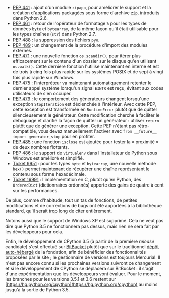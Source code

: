 
 - [PEP 441](http://www.python.org/dev/peps/pep-0441) : ajout d'un module `zipapp`, pour améliorer le support et la création d'applications packagées sous forme d'archive `zip`, introduits dans Python 2.6.
 - [PEP 461](https://www.python.org/dev/peps/pep-0461/) : retour de l'opérateur de formatage `%` pour les types de données `byte` et `bytearray`, de la même façon qu'il était utilisable pour les types chaînes (`str`) dans Python 2.7.
 - [PEP 488](https://www.python.org/dev/peps/pep-0488/) : la suppression des fichiers `pyo`.
 - [PEP 489](https://www.python.org/dev/peps/pep-0489/) : un changement de la procédure d'import des modules externes.
 - [PEP 471](http://www.python.org/dev/peps/pep-0471) : une nouvelle fonction `os.scandir()`, pour itérer plus efficacement sur le contenu d'un dossier sur le disque qu'en utilisant `os.walk()`. Cette dernière fonction l'utilise maintenant en interne et est de trois à cinq fois plus rapide sur les systèmes POSIX et de sept à vingt fois plus rapide sur Windows.
 - [PEP 475](http://www.python.org/dev/peps/pep-0475) : l'interpréteur va maintenant automatiquement retenter le dernier appel système lorsqu'un signal `EINTR` est reçu, évitant aux codes utilisateurs de s'en occuper.
 - [PEP 479](https://www.python.org/dev/peps/pep-0479/) : le comportement des générateurs changent lorsqu'une exception `StopIteration` est déclenchée à l'intérieur. Avec cette PEP, cette exception est transformée en `RuntimeError` plutôt que de quitter silencieusement le générateur. Cette modification cherche à faciliter le déboguage et clarifie la façon de quitter un générateur : utiliser `return` plutôt que de générer une exception. Cette PEP n'étant pas rétro-compatible, vous devez manuellement l'activer avec `from __future__ import generator_stop` pour en profiter.
 - [PEP 485](https://www.python.org/dev/peps/pep-0485/) : une fonction `isclose` est ajoutée pour tester la « proximité » de deux nombres flottants.
 - [PEP 486](https://www.python.org/dev/peps/pep-0486/) : le support de `virtualenv` dans l'installateur de Python sous Windows est amélioré et simplifié.
 - [Ticket 9951](https://bugs.python.org/issue9951) : pour les types `byte` et `bytearray`, une nouvelle méthode `hex()` permet maintenant de récupérer une chaîne représentant le contenu sous forme hexadécimale.
 - [Ticket 16991](https://bugs.python.org/issue16991) : l'implémentation en C, plutôt qu'en Python, des `OrderedDict` (dictionnaires ordonnés) apporte des gains de quatre à cent sur les performances.

De plus, comme d’habitude, tout un tas de fonctions, de petites modifications 
et de corrections de bugs ont été apportées à la bibliothèque standard, 
qu'il serait trop long de citer entièrement.

Notons aussi que le support de Windows XP est supprimé. Cela ne veut pas dire que 
Python 3.5 ne fonctionnera pas dessus, mais rien ne sera fait par les développeurs 
pour cela.

Enfin, le développement de CPython 3.5 (à partir de la première *release* candidate) 
s'est effectué sur [BitBucket](https://bitbucket.org/larry/cpython350) plutôt que 
sur le traditionnel [dépôt auto-hébergé](https://hg.python.org/cpython) de la 
fondation, afin de bénéficier des fonctionnalités proposées par le site ; le 
gestionnaire de versions est toujours Mercurial. Il n'est pas encore connu si 
les prochaines versions suivront ce changement et si le développement de CPython 
se déplacera sur BitBucket : il s'agit d'une expérimentation que les développeurs 
vont évaluer. Pour le moment, les branches pour les versions 3.5.1 et 3.6 restent 
sur [https://hg.python.org/cpython](https://hg.python.org/cpython) au moins jusqu'à 
la sortie de Python 3.5.


